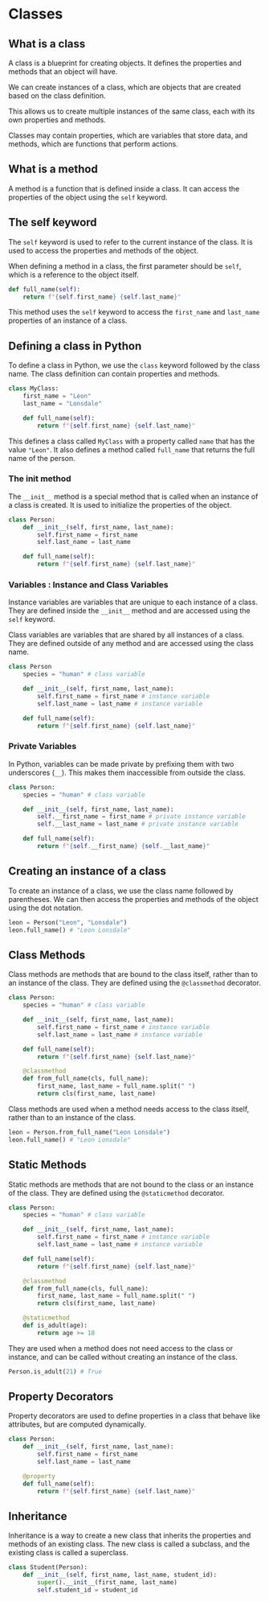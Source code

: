 # Classes

## What is a class

A class is a blueprint for creating objects. It defines the properties and methods that an object will have.

We can create instances of a class, which are objects that are created based on the class definition.

This allows us to create multiple instances of the same class, each with its own properties and methods.

Classes may contain properties, which are variables that store data, and methods, which are functions that perform actions.

## What is a method

A method is a function that is defined inside a class. It can access the properties of the object using the `self` keyword.

## The self keyword

The `self` keyword is used to refer to the current instance of the class. It is used to access the properties and methods of the object.

When defining a method in a class, the first parameter should be `self`, which is a reference to the object itself.

```python
def full_name(self):
    return f"{self.first_name} {self.last_name}"
```

This method uses the `self` keyword to access the `first_name` and `last_name` properties of an instance of a class.

## Defining a class in Python

To define a class in Python, we use the `class` keyword followed by the class name. The class definition can contain properties and methods.

```python
class MyClass:
    first_name = "Leon"
    last_name = "Lonsdale"

    def full_name(self):
        return f"{self.first_name} {self.last_name}"

```
This defines a class called `MyClass` with a property called `name` that has the value `"Leon"`. It also defines a method called `full_name` that returns the full name of the person.

### The __init__ method

The `__init__` method is a special method that is called when an instance of a class is created. It is used to initialize the properties of the object.

```python
class Person:
    def __init__(self, first_name, last_name):
        self.first_name = first_name
        self.last_name = last_name

    def full_name(self):
        return f"{self.first_name} {self.last_name}"
```

### Variables : Instance and Class Variables

Instance variables are variables that are unique to each instance of a class. They are defined inside the `__init__` method and are accessed using the `self` keyword.

Class variables are variables that are shared by all instances of a class. They are defined outside of any method and are accessed using the class name.

```python
class Person    
    species = "human" # class variable

    def __init__(self, first_name, last_name):
        self.first_name = first_name # instance variable
        self.last_name = last_name # instance variable

    def full_name(self):
        return f"{self.first_name} {self.last_name}"
```
### Private Variables

In Python, variables can be made private by prefixing them with two underscores (`__`). This makes them inaccessible from outside the class.

```python
class Person:
    species = "human" # class variable

    def __init__(self, first_name, last_name):
        self.__first_name = first_name # private instance variable
        self.__last_name = last_name # private instance variable

    def full_name(self):
        return f"{self.__first_name} {self.__last_name}"
```

## Creating an instance of a class

To create an instance of a class, we use the class name followed by parentheses. We can then access the properties and methods of the object using the dot notation.

```python
leon = Person("Leon", "Lonsdale")
leon.full_name() # "Leon Lonsdale"
```

## Class Methods

Class methods are methods that are bound to the class itself, rather than to an instance of the class. They are defined using the `@classmethod` decorator.

```python
class Person:
    species = "human" # class variable

    def __init__(self, first_name, last_name):
        self.first_name = first_name # instance variable
        self.last_name = last_name # instance variable

    def full_name(self):
        return f"{self.first_name} {self.last_name}"

    @classmethod
    def from_full_name(cls, full_name):
        first_name, last_name = full_name.split(" ")
        return cls(first_name, last_name)
```

Class methods are used when a method needs access to the class itself, rather than to an instance of the class.

```python
leon = Person.from_full_name("Leon Lonsdale")
leon.full_name() # "Leon Lonsdale"
```

## Static Methods

Static methods are methods that are not bound to the class or an instance of the class. They are defined using the `@staticmethod` decorator.


```python
class Person:
    species = "human" # class variable

    def __init__(self, first_name, last_name):
        self.first_name = first_name # instance variable
        self.last_name = last_name # instance variable

    def full_name(self):
        return f"{self.first_name} {self.last_name}"

    @classmethod
    def from_full_name(cls, full_name):
        first_name, last_name = full_name.split(" ")
        return cls(first_name, last_name)

    @staticmethod
    def is_adult(age):
        return age >= 18
```
They are used when a method does not need access to the class or instance, and can be called without creating an instance of the class.

```python
Person.is_adult(21) # True
```

## Property Decorators

Property decorators are used to define properties in a class that behave like attributes, but are computed dynamically.

```python
class Person:
    def __init__(self, first_name, last_name):
        self.first_name = first_name
        self.last_name = last_name

    @property
    def full_name(self):
        return f"{self.first_name} {self.last_name}"
``` 

## Inheritance

Inheritance is a way to create a new class that inherits the properties and methods of an existing class. The new class is called a subclass, and the existing class is called a superclass.

```python
class Student(Person):
    def __init__(self, first_name, last_name, student_id):
        super().__init__(first_name, last_name)
        self.student_id = student_id
```


